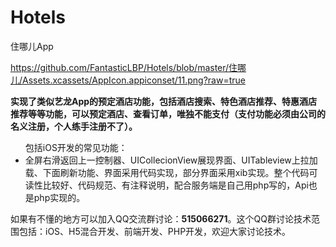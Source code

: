 # Hotels
住哪儿App

https://github.com/FantasticLBP/Hotels/blob/master/住哪儿/Assets.xcassets/AppIcon.appiconset/11.png?raw=true

**实现了类似艺龙App的预定酒店功能，包括酒店搜索、特色酒店推荐、特惠酒店推荐等等功能，可以预定酒店、查看订单，唯独不能支付（支付功能必须由公司的名义注册，个人练手注册不了）。**
<ul>包括iOS开发的常见功能：
<li>全屏右滑返回上一控制器、UICollecionView展现界面、UITableview上拉加载、下面刷新功能、界面采用代码实现，部分界面采用xib实现。整个代码可读性比较好、代码规范、有注释说明，配合服务端是自己用php写的，Api也是php实现的。</li>
</ul>

如果有不懂的地方可以加入QQ交流群讨论：**515066271**。这个QQ群讨论技术范围包括：iOS、H5混合开发、前端开发、PHP开发，欢迎大家讨论技术。
